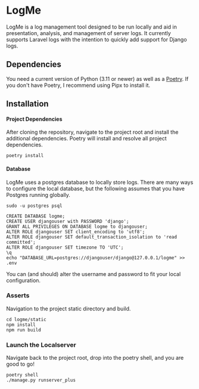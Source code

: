 # LogMe

LogMe is a log management tool designed to be run locally and aid in presentation, analysis, and
management of server logs. It currently supports Laravel logs with the intention to quickly add
support for Django logs.

## Dependencies
You need a current version of Python (3.11 or newer) as well as a
[Poetry](https://python-poetry.org/). If you don't have Poetry, I recommend using Pipx to install
it.

## Installation

#### Project Dependencies
After cloning the repository, navigate to the project root and install the additional dependencies.
Poetry will install and resolve all project dependencies.

```console
poetry install
```

#### Database
LogMe uses a postgres database to locally store logs. There are many ways to configure the local
database, but the following assumes that you have Postgres running globally.

```console
sudo -u postgres psql

CREATE DATABASE logme;
CREATE USER djangouser with PASSWORD 'django';
GRANT ALL PRIVILEGES ON DATABASE logme to djangouser;
ALTER ROLE djangouser SET client_encoding to 'utf8';
ALTER ROLE djangouser SET default_transaction_isolation to 'read committed';
ALTER ROLE djangouser SET timezone TO 'UTC';
\q
echo "DATABASE_URL=postgres://djangouser/django@127.0.0.1/logme" >> .env
```

You can (and should) alter the username and password to fit your local configuration.

### Asserts
Navigation to the project static directory and build.

```console
cd logme/static
npm install
npm run build
```

### Launch the Localserver
Navigate back to the project root, drop into the poetry shell, and you are good to go!

```console
poetry shell
./manage.py runserver_plus
```
